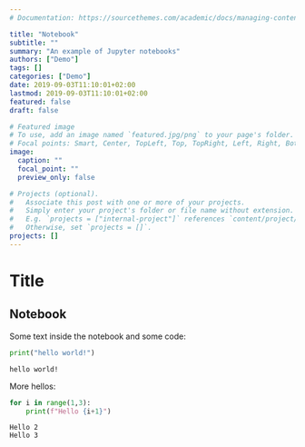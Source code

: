 ```yaml
---
# Documentation: https://sourcethemes.com/academic/docs/managing-content/

title: "Notebook"
subtitle: ""
summary: "An example of Jupyter notebooks"
authors: ["Demo"]
tags: []
categories: ["Demo"]
date: 2019-09-03T11:10:01+02:00
lastmod: 2019-09-03T11:10:01+02:00
featured: false
draft: false

# Featured image
# To use, add an image named `featured.jpg/png` to your page's folder.
# Focal points: Smart, Center, TopLeft, Top, TopRight, Left, Right, BottomLeft, Bottom, BottomRight.
image:
  caption: ""
  focal_point: ""
  preview_only: false

# Projects (optional).
#   Associate this post with one or more of your projects.
#   Simply enter your project's folder or file name without extension.
#   E.g. `projects = ["internal-project"]` references `content/project/deep-learning/index.md`.
#   Otherwise, set `projects = []`.
projects: []
---
```


# Title

## Notebook
Some text inside the notebook and some code:


```python
print("hello world!")
```

    hello world!


More hellos:


```python
for i in range(1,3):
    print(f"Hello {i+1}")
```

    Hello 2
    Hello 3



```python

```
